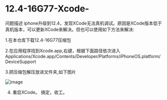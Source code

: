 # 12.4-16G77-Xcode-
问题描述
iphone升级到12.4，发现XCode无法真机调试。原因是XCode版本低于真机版本，可以更新XCode来解决。但也可以使用如下方法来解决:

1.在本仓库下载12.4-16G77压缩包

2.在应用程序找到Xcode.app,右键，根据下面路径依次进入
  Applications/Xcode.app/Contents/Developer/Platforms/iPhoneOS.platform/DeviceSupport
  
3.把压缩包解压放进文件夹,如下图片

![image](https://github.com/wzdh12/12.4-16G77-Xcode-/blob/master/images/wechat_image.png)

4. 重启XCode。 搞定，收工。
